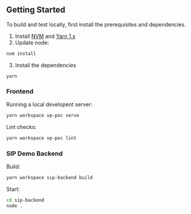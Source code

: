 ## Getting Started

To build and test locally, first install the prerequisites and dependencies.

1. Install [NVM](https://github.com/nvm-sh/nvm#installing-and-updating) and [Yarn 1.x](https://yarnpkg.com/)
2. Update node:

```sh
nvm install
```

3. Install the dependencies

```
yarn
```

### Frontend

Running a local developent server:

```sh
yarn workspace vp-poc serve
```

Lint checks:

```sh
yarn workspace vp-poc lint
```

### SIP Demo Backend

Build:

```sh
yarn workspace sip-backend build
```

Start:

```sh
cd sip-backend
node .
```
